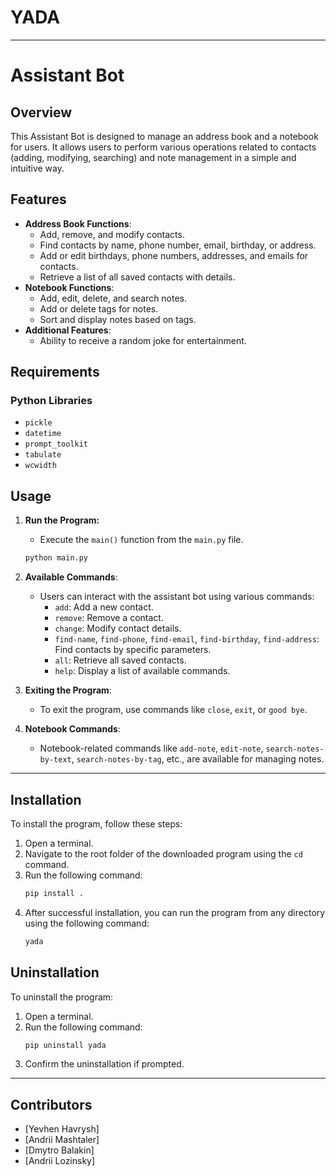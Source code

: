 # YADA

---

# Assistant Bot

## Overview

This Assistant Bot is designed to manage an address book and a notebook for users. It allows users to perform various operations related to contacts (adding, modifying, searching) and note management in a simple and intuitive way.

## Features

- **Address Book Functions**:
  - Add, remove, and modify contacts.
  - Find contacts by name, phone number, email, birthday, or address.
  - Add or edit birthdays, phone numbers, addresses, and emails for contacts.
  - Retrieve a list of all saved contacts with details.
- **Notebook Functions**:
  - Add, edit, delete, and search notes.
  - Add or delete tags for notes.
  - Sort and display notes based on tags.
- **Additional Features**:
  - Ability to receive a random joke for entertainment.

## Requirements

### Python Libraries

- `pickle`
- `datetime`
- `prompt_toolkit`
- `tabulate`
- `wcwidth`

## Usage

1. **Run the Program:**
   - Execute the `main()` function from the `main.py` file.
   ```bash
   python main.py
   ```

2. **Available Commands**:
   - Users can interact with the assistant bot using various commands:
     - `add`: Add a new contact.
     - `remove`: Remove a contact.
     - `change`: Modify contact details.
     - `find-name`, `find-phone`, `find-email`, `find-birthday`, `find-address`: Find contacts by specific parameters.
     - `all`: Retrieve all saved contacts.
     - `help`: Display a list of available commands.

3. **Exiting the Program**:
   - To exit the program, use commands like `close`, `exit`, or `good bye`.

4. **Notebook Commands**:
   - Notebook-related commands like `add-note`, `edit-note`, `search-notes-by-text`, `search-notes-by-tag`, etc., are available for managing notes.

---

## Installation

To install the program, follow these steps:

1. Open a terminal.
2. Navigate to the root folder of the downloaded program using the `cd` command.
3. Run the following command:
   ```bash
   pip install .
   ```
4. After successful installation, you can run the program from any directory using the following command:
   ```bash
   yada
   ```

## Uninstallation

To uninstall the program:

1. Open a terminal.
2. Run the following command:
   ```bash
   pip uninstall yada 
   ```
3. Confirm the uninstallation if prompted.

---

## Contributors

- [Yevhen Havrysh]
- [Andrii Mashtaler]
- [Dmytro Balakin]
- [Andrii Lozinsky]